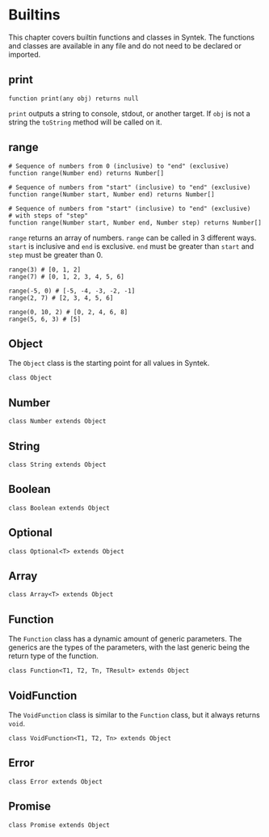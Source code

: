 # Builtins

This chapter covers builtin functions and classes in Syntek. The functions and classes are available in any file and do not need to be declared or imported.

## print

```syntek
function print(any obj) returns null
```

`print` outputs a string to console, stdout, or another target. If `obj` is not a string the `toString` method will be called on it.

## range

```syntek
# Sequence of numbers from 0 (inclusive) to "end" (exclusive)
function range(Number end) returns Number[]

# Sequence of numbers from "start" (inclusive) to "end" (exclusive)
function range(Number start, Number end) returns Number[]

# Sequence of numbers from "start" (inclusive) to "end" (exclusive)
# with steps of "step"
function range(Number start, Number end, Number step) returns Number[]
```

`range` returns an array of numbers. `range` can be called in 3 different ways. `start` is inclusive and `end` is exclusive. `end` must be greater than `start` and `step` must be greater than 0.

```syntek
range(3) # [0, 1, 2]
range(7) # [0, 1, 2, 3, 4, 5, 6]

range(-5, 0) # [-5, -4, -3, -2, -1]
range(2, 7) # [2, 3, 4, 5, 6]

range(0, 10, 2) # [0, 2, 4, 6, 8]
range(5, 6, 3) # [5]
```

## Object

The `Object` class is the starting point for all values in Syntek.

```syntek
class Object
```

## Number

```syntek
class Number extends Object
```

## String

```syntek
class String extends Object
```

## Boolean

```syntek
class Boolean extends Object
```

## Optional

```syntek
class Optional<T> extends Object
```

## Array

```syntek
class Array<T> extends Object
```

## Function

The `Function` class has a dynamic amount of generic parameters. The generics are the types of the parameters, with the last generic being the return type of the function.

```syntek
class Function<T1, T2, Tn, TResult> extends Object
```

## VoidFunction

The `VoidFunction` class is similar to the `Function` class, but it always returns `void`.

```syntek
class VoidFunction<T1, T2, Tn> extends Object
```

## Error

```syntek
class Error extends Object
```

## Promise

```syntek
class Promise extends Object
```
